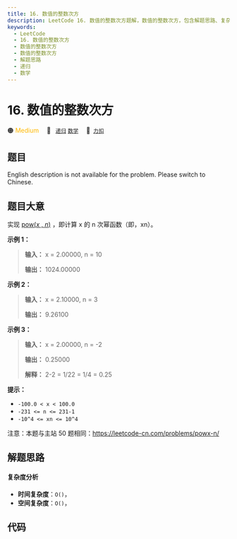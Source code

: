 ```yaml
---
title: 16. 数值的整数次方
description: LeetCode 16. 数值的整数次方题解，数值的整数次方，包含解题思路、复杂度分析以及完整的 JavaScript 代码实现。
keywords:
  - LeetCode
  - 16. 数值的整数次方
  - 数值的整数次方
  - 数值的整数次方
  - 解题思路
  - 递归
  - 数学
---
```


# 16. 数值的整数次方

🟠 <font color=#ffb800>Medium</font>&emsp; 🔖&ensp; [`递归`](/tag/recursion.md) [`数学`](/tag/math.md)&emsp; 🔗&ensp;[`力扣`](https://leetcode.cn/problems/shu-zhi-de-zheng-shu-ci-fang-lcof)

## 题目

English description is not available for the problem. Please switch to
Chinese.


## 题目大意

实现 [pow(_x_ , _n_)](https://www.cplusplus.com/reference/valarray/pow/) ，即计算 x
的 n 次幂函数（即，xn）。



**示例 1：**

> 
> 
> 
> 
> 
> **输入：** x = 2.00000, n = 10
> 
> **输出：** 1024.00000
> 
> 

**示例 2：**

> 
> 
> 
> 
> 
> **输入：** x = 2.10000, n = 3
> 
> **输出：** 9.26100

**示例 3：**

> 
> 
> 
> 
> 
> **输入：** x = 2.00000, n = -2
> 
> **输出：** 0.25000
> 
> **解释：** 2-2 = 1/22 = 1/4 = 0.25



**提示：**

  * `-100.0 < x < 100.0`
  * `-231 <= n <= 231-1`
  * `-10^4 <= xn <= 10^4`



注意：本题与主站 50 题相同：<https://leetcode-cn.com/problems/powx-n/>




## 解题思路

#### 复杂度分析

- **时间复杂度**：`O()`，
- **空间复杂度**：`O()`，

## 代码

```javascript

```